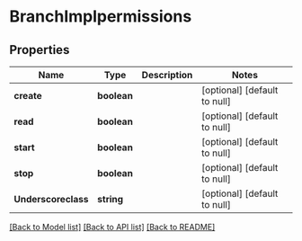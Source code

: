 # BranchImplpermissions

## Properties
Name | Type | Description | Notes
------------ | ------------- | ------------- | -------------
**create** | **boolean** |  | [optional] [default to null]
**read** | **boolean** |  | [optional] [default to null]
**start** | **boolean** |  | [optional] [default to null]
**stop** | **boolean** |  | [optional] [default to null]
**Underscoreclass** | **string** |  | [optional] [default to null]

[[Back to Model list]](../README.md#documentation-for-models) [[Back to API list]](../README.md#documentation-for-api-endpoints) [[Back to README]](../README.md)


